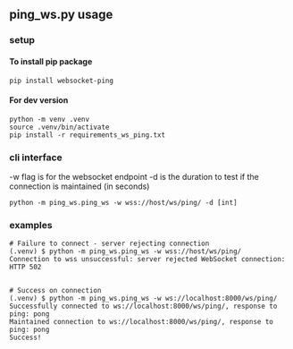 ## ping_ws.py usage

### setup
#### To install pip package
```
pip install websocket-ping
```

#### For dev version
```
python -m venv .venv
source .venv/bin/activate
pip install -r requirements_ws_ping.txt
```


### cli interface
-w flag is for the websocket endpoint
-d is the duration to test if the connection is maintained (in seconds)
```
python -m ping_ws.ping_ws -w wss://host/ws/ping/ -d [int]
```

### examples
```
# Failure to connect - server rejecting connection
(.venv) $ python -m ping_ws.ping_ws -w wss://host/ws/ping/
Connection to wss unsuccessful: server rejected WebSocket connection: HTTP 502


# Success on connection
(.venv) $ python -m ping_ws.ping_ws -w ws://localhost:8000/ws/ping/
Successfully connected to ws://localhost:8000/ws/ping/, response to ping: pong
Maintained connection to ws://localhost:8000/ws/ping/, response to ping: pong
Success!


```

